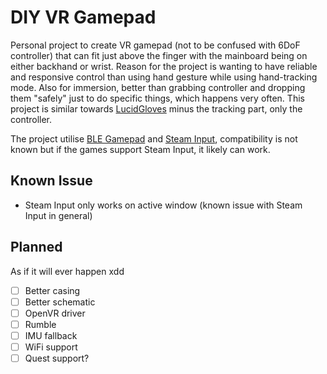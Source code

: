 # DIY VR Gamepad

Personal project to create VR gamepad (not to be confused with 6DoF controller) that can fit just above the finger with the mainboard being on either backhand or wrist.
Reason for the project is wanting to have reliable and responsive control than using hand gesture while using hand-tracking mode.
Also for immersion, better than grabbing controller and dropping them "safely" just to do specific things, which happens very often.
This project is similar towards [LucidGloves](https://github.com/LucidVR/lucidgloves) minus the tracking part, only the controller.

The project utilise [BLE Gamepad](https://github.com/lemmingDev/ESP32-BLE-Gamepad) and [Steam Input](https://partner.steamgames.com/doc/features/steam_controller), compatibility is not known but if the games support Steam Input, it likely can work.

## Known Issue

-  Steam Input only works on active window (known issue with Steam Input in general)

## Planned

As if it will ever happen xdd

* [ ] Better casing
* [ ] Better schematic
* [ ] OpenVR driver
* [ ] Rumble
* [ ] IMU fallback
* [ ] WiFi support
* [ ] Quest support?
